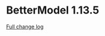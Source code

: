 # BetterModel 1.13.5

[Full change log](https://github.com/toxicity188/BetterModel/compare/1.13.4...1.13.5)